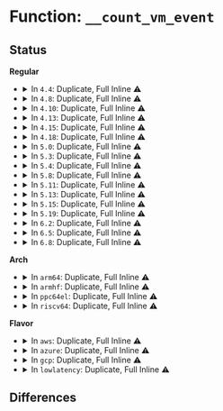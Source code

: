 # Function: <code>__count_vm_event</code>

## Status
<b>Regular</b>
<ul>
<li>
<details>
<summary>In <code>4.4</code>: Duplicate, Full Inline ⚠️</summary>

**Collision:** Static Duplication

**Inline:** Full

**Transformation:** False

**Instances:**

```
In mm/page_alloc.c (ffffffff81194bfd)
Location: include/linux/vmstat.h:34
Inline: True
Inline callers:
  - mm/page_alloc.c:free_hot_cold_page
```
```
In mm/swap.c (ffffffff8119ce70)
Location: include/linux/vmstat.h:34
Inline: True
```
```
In mm/mlock.c (ffffffff811c2f9e)
Location: include/linux/vmstat.h:34
Inline: True
Inline callers:
  - mm/mlock.c:__munlock_pagevec
  - mm/mlock.c:__munlock_pagevec
  - mm/mlock.c:munlock_vma_page
  - mm/mlock.c:munlock_vma_page
```
```
In mm/hugetlb.c (ffffffff811dadfa)
Location: include/linux/vmstat.h:34
Inline: True
Inline callers:
  - mm/hugetlb.c:__alloc_buddy_huge_page
  - mm/hugetlb.c:__alloc_buddy_huge_page
```
```
In mm/balloon_compaction.c (ffffffff81207401)
Location: include/linux/vmstat.h:34
Inline: True
Inline callers:
  - mm/balloon_compaction.c:balloon_page_dequeue
  - mm/balloon_compaction.c:balloon_page_enqueue
```
```
In drivers/virtio/virtio_balloon.c (ffffffff814c3845)
Location: include/linux/vmstat.h:34
Inline: True
Inline callers:
  - drivers/virtio/virtio_balloon.c:virtballoon_migratepage
```
</details>
</li>
<li>
<details>
<summary>In <code>4.8</code>: Duplicate, Full Inline ⚠️</summary>

**Collision:** Static Duplication

**Inline:** Full

**Transformation:** False

**Instances:**

```
In mm/page_alloc.c (ffffffff811a8db3)
Location: include/linux/vmstat.h:34
Inline: True
Inline callers:
  - mm/page_alloc.c:free_hot_cold_page
```
```
In mm/swap.c (ffffffff811b23bd)
Location: include/linux/vmstat.h:34
Inline: True
```
```
In mm/mlock.c (ffffffff811dea21)
Location: include/linux/vmstat.h:34
Inline: True
Inline callers:
  - mm/mlock.c:__munlock_isolation_failed
  - mm/mlock.c:__munlock_isolation_failed
```
```
In mm/hugetlb.c (ffffffff811f8f71)
Location: include/linux/vmstat.h:34
Inline: True
Inline callers:
  - mm/hugetlb.c:__alloc_buddy_huge_page
  - mm/hugetlb.c:__alloc_buddy_huge_page
```
```
In mm/balloon_compaction.c (ffffffff8122cf9c)
Location: include/linux/vmstat.h:34
Inline: True
Inline callers:
  - mm/balloon_compaction.c:balloon_page_dequeue
  - mm/balloon_compaction.c:balloon_page_enqueue
```
```
In drivers/virtio/virtio_balloon.c (ffffffff81513f12)
Location: include/linux/vmstat.h:34
Inline: True
Inline callers:
  - drivers/virtio/virtio_balloon.c:virtballoon_migratepage
```
</details>
</li>
<li>
<details>
<summary>In <code>4.10</code>: Duplicate, Full Inline ⚠️</summary>

**Collision:** Static Duplication

**Inline:** Full

**Transformation:** False

**Instances:**

```
In mm/page_alloc.c (ffffffff811b9350)
Location: include/linux/vmstat.h:34
Inline: True
Inline callers:
  - mm/page_alloc.c:free_hot_cold_page
```
```
In mm/swap.c (ffffffff811c2a3b)
Location: include/linux/vmstat.h:34
Inline: True
```
```
In mm/mlock.c (ffffffff811ee841)
Location: include/linux/vmstat.h:34
Inline: True
Inline callers:
  - mm/mlock.c:__munlock_isolation_failed
  - mm/mlock.c:__munlock_isolation_failed
```
```
In mm/hugetlb.c (ffffffff81209b61)
Location: include/linux/vmstat.h:34
Inline: True
Inline callers:
  - mm/hugetlb.c:__alloc_buddy_huge_page
  - mm/hugetlb.c:__alloc_buddy_huge_page
```
```
In mm/balloon_compaction.c (ffffffff8123f4bc)
Location: include/linux/vmstat.h:34
Inline: True
Inline callers:
  - mm/balloon_compaction.c:balloon_page_dequeue
  - mm/balloon_compaction.c:balloon_page_enqueue
```
```
In drivers/virtio/virtio_balloon.c (ffffffff81540342)
Location: include/linux/vmstat.h:34
Inline: True
Inline callers:
  - drivers/virtio/virtio_balloon.c:virtballoon_migratepage
```
</details>
</li>
<li>
<details>
<summary>In <code>4.13</code>: Duplicate, Full Inline ⚠️</summary>

**Collision:** Static Duplication

**Inline:** Full

**Transformation:** False

**Instances:**

```
In mm/page_alloc.c (ffffffff811c13d2)
Location: include/linux/vmstat.h:33
Inline: True
Inline callers:
  - mm/page_alloc.c:free_hot_cold_page
```
```
In mm/swap.c (ffffffff811cb1d2)
Location: include/linux/vmstat.h:33
Inline: True
```
```
In mm/mlock.c (ffffffff811f97d1)
Location: include/linux/vmstat.h:33
Inline: True
Inline callers:
  - mm/mlock.c:__munlock_isolation_failed
  - mm/mlock.c:__munlock_isolation_failed
```
```
In mm/hugetlb.c (ffffffff81214396)
Location: include/linux/vmstat.h:33
Inline: True
Inline callers:
  - mm/hugetlb.c:__alloc_buddy_huge_page
  - mm/hugetlb.c:__alloc_buddy_huge_page
```
```
In mm/balloon_compaction.c (ffffffff8124adc3)
Location: include/linux/vmstat.h:33
Inline: True
Inline callers:
  - mm/balloon_compaction.c:balloon_page_dequeue
  - mm/balloon_compaction.c:balloon_page_enqueue
```
```
In drivers/virtio/virtio_balloon.c (ffffffff81554191)
Location: include/linux/vmstat.h:33
Inline: True
Inline callers:
  - drivers/virtio/virtio_balloon.c:virtballoon_migratepage
```
</details>
</li>
<li>
<details>
<summary>In <code>4.15</code>: Duplicate, Full Inline ⚠️</summary>

**Collision:** Static Duplication

**Inline:** Full

**Transformation:** False

**Instances:**

```
In mm/page_alloc.c (ffffffff811d4bd3)
Location: include/linux/vmstat.h:44
Inline: True
Inline callers:
  - mm/page_alloc.c:free_unref_page_commit
```
```
In mm/swap.c (ffffffff811e0112)
Location: include/linux/vmstat.h:44
Inline: True
```
```
In mm/mlock.c (ffffffff81211c01)
Location: include/linux/vmstat.h:44
Inline: True
Inline callers:
  - mm/mlock.c:__munlock_isolation_failed
  - mm/mlock.c:__munlock_isolation_failed
```
```
In mm/hugetlb.c (ffffffff8122ef56)
Location: include/linux/vmstat.h:44
Inline: True
Inline callers:
  - mm/hugetlb.c:__alloc_buddy_huge_page
  - mm/hugetlb.c:__alloc_buddy_huge_page
```
```
In mm/balloon_compaction.c (ffffffff8126b033)
Location: include/linux/vmstat.h:44
Inline: True
Inline callers:
  - mm/balloon_compaction.c:balloon_page_dequeue
  - mm/balloon_compaction.c:balloon_page_enqueue
```
```
In drivers/virtio/virtio_balloon.c (ffffffff815b7bd1)
Location: include/linux/vmstat.h:44
Inline: True
Inline callers:
  - drivers/virtio/virtio_balloon.c:virtballoon_migratepage
```
</details>
</li>
<li>
<details>
<summary>In <code>4.18</code>: Duplicate, Full Inline ⚠️</summary>

**Collision:** Static Duplication

**Inline:** Full

**Transformation:** False

**Instances:**

```
In mm/page_alloc.c (ffffffff811f6025)
Location: include/linux/vmstat.h:55
Inline: True
Inline callers:
  - mm/page_alloc.c:free_unref_page_commit
```
```
In mm/swap.c (ffffffff81201a70)
Location: include/linux/vmstat.h:55
Inline: True
```
```
In mm/mlock.c (ffffffff81232941)
Location: include/linux/vmstat.h:55
Inline: True
Inline callers:
  - mm/mlock.c:__munlock_isolation_failed
  - mm/mlock.c:__munlock_isolation_failed
```
```
In mm/hugetlb.c (ffffffff81252628)
Location: include/linux/vmstat.h:55
Inline: True
Inline callers:
  - mm/hugetlb.c:alloc_fresh_huge_page
  - mm/hugetlb.c:alloc_fresh_huge_page
```
```
In mm/balloon_compaction.c (ffffffff8128f9fa)
Location: include/linux/vmstat.h:55
Inline: True
Inline callers:
  - mm/balloon_compaction.c:balloon_page_dequeue
  - mm/balloon_compaction.c:balloon_page_enqueue
```
```
In drivers/virtio/virtio_balloon.c (ffffffff815f010b)
Location: include/linux/vmstat.h:55
Inline: True
Inline callers:
  - drivers/virtio/virtio_balloon.c:virtballoon_migratepage
```
</details>
</li>
<li>
<details>
<summary>In <code>5.0</code>: Duplicate, Full Inline ⚠️</summary>

**Collision:** Static Duplication

**Inline:** Full

**Transformation:** False

**Instances:**

```
In mm/page_alloc.c (ffffffff812082f5)
Location: include/linux/vmstat.h:55
Inline: True
Inline callers:
  - mm/page_alloc.c:free_unref_page_commit
```
```
In mm/swap.c (ffffffff81213cd0)
Location: include/linux/vmstat.h:55
Inline: True
```
```
In mm/mlock.c (ffffffff81246181)
Location: include/linux/vmstat.h:55
Inline: True
Inline callers:
  - mm/mlock.c:__munlock_isolation_failed
  - mm/mlock.c:__munlock_isolation_failed
```
```
In mm/hugetlb.c (ffffffff81266888)
Location: include/linux/vmstat.h:55
Inline: True
Inline callers:
  - mm/hugetlb.c:alloc_fresh_huge_page
  - mm/hugetlb.c:alloc_fresh_huge_page
```
```
In mm/balloon_compaction.c (ffffffff812a491a)
Location: include/linux/vmstat.h:55
Inline: True
Inline callers:
  - mm/balloon_compaction.c:balloon_page_dequeue
  - mm/balloon_compaction.c:balloon_page_enqueue
```
```
In drivers/virtio/virtio_balloon.c (ffffffff8160a6eb)
Location: include/linux/vmstat.h:55
Inline: True
Inline callers:
  - drivers/virtio/virtio_balloon.c:virtballoon_migratepage
```
</details>
</li>
<li>
<details>
<summary>In <code>5.3</code>: Duplicate, Full Inline ⚠️</summary>

**Collision:** Static Duplication

**Inline:** Full

**Transformation:** False

**Instances:**

```
In mm/swap.c (ffffffff81223738)
Location: include/linux/vmstat.h:55
Inline: True
```
```
In mm/mlock.c (ffffffff81258181)
Location: include/linux/vmstat.h:55
Inline: True
Inline callers:
  - mm/mlock.c:__munlock_isolation_failed
  - mm/mlock.c:__munlock_isolation_failed
```
```
In mm/page_alloc.c (ffffffff8126e6f5)
Location: include/linux/vmstat.h:55
Inline: True
Inline callers:
  - mm/page_alloc.c:free_unref_page_commit
```
```
In mm/hugetlb.c (ffffffff81281cb5)
Location: include/linux/vmstat.h:55
Inline: True
Inline callers:
  - mm/hugetlb.c:alloc_fresh_huge_page
  - mm/hugetlb.c:alloc_fresh_huge_page
```
```
In mm/balloon_compaction.c (ffffffff812bfcc2)
Location: include/linux/vmstat.h:55
Inline: True
Inline callers:
  - mm/balloon_compaction.c:balloon_page_list_dequeue
```
```
In drivers/virtio/virtio_balloon.c (ffffffff8163e43d)
Location: include/linux/vmstat.h:55
Inline: True
Inline callers:
  - drivers/virtio/virtio_balloon.c:virtballoon_migratepage
```
</details>
</li>
<li>
<details>
<summary>In <code>5.4</code>: Duplicate, Full Inline ⚠️</summary>

**Collision:** Static Duplication

**Inline:** Full

**Transformation:** False

**Instances:**

```
In mm/swap.c (ffffffff812311d6)
Location: include/linux/vmstat.h:55
Inline: True
```
```
In mm/mlock.c (ffffffff81266651)
Location: include/linux/vmstat.h:55
Inline: True
Inline callers:
  - mm/mlock.c:__munlock_isolation_failed
  - mm/mlock.c:__munlock_isolation_failed
```
```
In mm/page_alloc.c (ffffffff8127d535)
Location: include/linux/vmstat.h:55
Inline: True
Inline callers:
  - mm/page_alloc.c:free_unref_page_commit
```
```
In mm/hugetlb.c (ffffffff812916ef)
Location: include/linux/vmstat.h:55
Inline: True
Inline callers:
  - mm/hugetlb.c:alloc_fresh_huge_page
  - mm/hugetlb.c:alloc_fresh_huge_page
```
```
In mm/balloon_compaction.c (ffffffff812d1c12)
Location: include/linux/vmstat.h:55
Inline: True
Inline callers:
  - mm/balloon_compaction.c:balloon_page_list_dequeue
```
```
In drivers/virtio/virtio_balloon.c (ffffffff816609a7)
Location: include/linux/vmstat.h:55
Inline: True
Inline callers:
  - drivers/virtio/virtio_balloon.c:virtballoon_migratepage
```
</details>
</li>
<li>
<details>
<summary>In <code>5.8</code>: Duplicate, Full Inline ⚠️</summary>

**Collision:** Static Duplication

**Inline:** Full

**Transformation:** False

**Instances:**

```
In mm/mlock.c (ffffffff81296c2f)
Location: include/linux/vmstat.h:63
Inline: True
Inline callers:
  - mm/mlock.c:__munlock_pagevec
  - mm/mlock.c:__munlock_pagevec
  - mm/mlock.c:munlock_vma_page
  - mm/mlock.c:munlock_vma_page
```
```
In mm/page_alloc.c (ffffffff812af3d8)
Location: include/linux/vmstat.h:63
Inline: True
Inline callers:
  - mm/page_alloc.c:free_unref_page_commit
```
```
In mm/hugetlb.c (ffffffff812c4944)
Location: include/linux/vmstat.h:63
Inline: True
Inline callers:
  - mm/hugetlb.c:alloc_fresh_huge_page
  - mm/hugetlb.c:alloc_fresh_huge_page
```
```
In mm/balloon_compaction.c (ffffffff81307b41)
Location: include/linux/vmstat.h:63
Inline: True
Inline callers:
  - mm/balloon_compaction.c:balloon_page_list_dequeue
```
```
In drivers/virtio/virtio_balloon.c (ffffffff81710688)
Location: include/linux/vmstat.h:63
Inline: True
Inline callers:
  - drivers/virtio/virtio_balloon.c:virtballoon_migratepage
```
</details>
</li>
<li>
<details>
<summary>In <code>5.11</code>: Duplicate, Full Inline ⚠️</summary>

**Collision:** Static Duplication

**Inline:** Full

**Transformation:** False

**Instances:**

```
In mm/page_alloc.c (ffffffff812bb028)
Location: include/linux/vmstat.h:64
Inline: True
Inline callers:
  - mm/page_alloc.c:free_unref_page_commit
```
```
In mm/hugetlb.c (ffffffff812d05e4)
Location: include/linux/vmstat.h:64
Inline: True
Inline callers:
  - mm/hugetlb.c:alloc_fresh_huge_page
  - mm/hugetlb.c:alloc_fresh_huge_page
```
```
In mm/balloon_compaction.c (ffffffff81313871)
Location: include/linux/vmstat.h:64
Inline: True
Inline callers:
  - mm/balloon_compaction.c:balloon_page_list_dequeue
```
```
In drivers/virtio/virtio_balloon.c (ffffffff8172d268)
Location: include/linux/vmstat.h:64
Inline: True
Inline callers:
  - drivers/virtio/virtio_balloon.c:virtballoon_migratepage
```
</details>
</li>
<li>
<details>
<summary>In <code>5.13</code>: Duplicate, Full Inline ⚠️</summary>

**Collision:** Static Duplication

**Inline:** Full

**Transformation:** False

**Instances:**

```
In mm/page_alloc.c (ffffffff812c02bb)
Location: include/linux/vmstat.h:64
Inline: True
Inline callers:
  - mm/page_alloc.c:free_unref_page_commit
```
```
In mm/hugetlb.c (ffffffff812d6e2d)
Location: include/linux/vmstat.h:64
Inline: True
```
```
In mm/balloon_compaction.c (ffffffff81319a01)
Location: include/linux/vmstat.h:64
Inline: True
Inline callers:
  - mm/balloon_compaction.c:balloon_page_list_dequeue
```
```
In drivers/virtio/virtio_balloon.c (ffffffff81710fd5)
Location: include/linux/vmstat.h:64
Inline: True
Inline callers:
  - drivers/virtio/virtio_balloon.c:virtballoon_migratepage
```
</details>
</li>
<li>
<details>
<summary>In <code>5.15</code>: Duplicate, Full Inline ⚠️</summary>

**Collision:** Static Duplication

**Inline:** Full

**Transformation:** False

**Instances:**

```
In mm/page_alloc.c (ffffffff81302fd2)
Location: include/linux/vmstat.h:64
Inline: True
```
```
In mm/hugetlb.c (ffffffff8131ccfd)
Location: include/linux/vmstat.h:64
Inline: True
```
```
In mm/balloon_compaction.c (ffffffff813661f1)
Location: include/linux/vmstat.h:64
Inline: True
Inline callers:
  - mm/balloon_compaction.c:balloon_page_list_dequeue
  - mm/balloon_compaction.c:balloon_page_enqueue_one
```
```
In drivers/virtio/virtio_balloon.c (ffffffff8178daef)
Location: include/linux/vmstat.h:64
Inline: True
Inline callers:
  - drivers/virtio/virtio_balloon.c:virtballoon_migratepage
```
</details>
</li>
<li>
<details>
<summary>In <code>5.19</code>: Duplicate, Full Inline ⚠️</summary>

**Collision:** Static Duplication

**Inline:** Full

**Transformation:** False

**Instances:**

```
In mm/page_alloc.c (ffffffff81369cf1)
Location: include/linux/vmstat.h:64
Inline: True
Inline callers:
  - mm/page_alloc.c:free_unref_page_commit
```
```
In mm/hugetlb.c (ffffffff813887fb)
Location: include/linux/vmstat.h:64
Inline: True
```
```
In mm/balloon_compaction.c (ffffffff813e31d2)
Location: include/linux/vmstat.h:64
Inline: True
Inline callers:
  - mm/balloon_compaction.c:balloon_page_list_dequeue
  - mm/balloon_compaction.c:balloon_page_enqueue_one
```
```
In drivers/virtio/virtio_balloon.c (ffffffff818c62a9)
Location: include/linux/vmstat.h:64
Inline: True
Inline callers:
  - drivers/virtio/virtio_balloon.c:virtballoon_migratepage
```
</details>
</li>
<li>
<details>
<summary>In <code>6.2</code>: Duplicate, Full Inline ⚠️</summary>

**Collision:** Static Duplication

**Inline:** Full

**Transformation:** False

**Instances:**

```
In mm/hugetlb.c (ffffffff81408264)
Location: include/linux/vmstat.h:64
Inline: True
```
```
In mm/balloon_compaction.c (ffffffff8146ab51)
Location: include/linux/vmstat.h:64
Inline: True
Inline callers:
  - mm/balloon_compaction.c:balloon_page_list_dequeue
  - mm/balloon_compaction.c:balloon_page_enqueue_one
```
```
In drivers/virtio/virtio_balloon.c (ffffffff81a16bd8)
Location: include/linux/vmstat.h:64
Inline: True
Inline callers:
  - drivers/virtio/virtio_balloon.c:virtballoon_migratepage
```
</details>
</li>
<li>
<details>
<summary>In <code>6.5</code>: Duplicate, Full Inline ⚠️</summary>

**Collision:** Static Duplication

**Inline:** Full

**Transformation:** False

**Instances:**

```
In mm/hugetlb.c (ffffffff8143b173)
Location: include/linux/vmstat.h:64
Inline: True
```
```
In mm/balloon_compaction.c (ffffffff8149f9e1)
Location: include/linux/vmstat.h:64
Inline: True
Inline callers:
  - mm/balloon_compaction.c:balloon_page_list_dequeue
  - mm/balloon_compaction.c:balloon_page_enqueue_one
```
```
In drivers/virtio/virtio_balloon.c (ffffffff81a5fc68)
Location: include/linux/vmstat.h:64
Inline: True
Inline callers:
  - drivers/virtio/virtio_balloon.c:virtballoon_migratepage
```
</details>
</li>
<li>
<details>
<summary>In <code>6.8</code>: Duplicate, Full Inline ⚠️</summary>

**Collision:** Static Duplication

**Inline:** Full

**Transformation:** False

**Instances:**

```
In mm/hugetlb.c (ffffffff81474f63)
Location: include/linux/vmstat.h:64
Inline: True
```
```
In mm/balloon_compaction.c (ffffffff814cf131)
Location: include/linux/vmstat.h:64
Inline: True
Inline callers:
  - mm/balloon_compaction.c:balloon_page_list_dequeue
  - mm/balloon_compaction.c:balloon_page_enqueue_one
```
```
In drivers/virtio/virtio_balloon.c (ffffffff81ab2478)
Location: include/linux/vmstat.h:64
Inline: True
Inline callers:
  - drivers/virtio/virtio_balloon.c:virtballoon_migratepage
```
</details>
</li>
</ul>
<b>Arch</b>
<ul>
<li>
<details>
<summary>In <code>arm64</code>: Duplicate, Full Inline ⚠️</summary>

**Collision:** Static Duplication

**Inline:** Full

**Transformation:** False

**Instances:**

```
In mm/swap.c (ffff8000102c2098)
Location: include/linux/vmstat.h:55
Inline: True
```
```
In mm/mlock.c (ffff8000102fd5d8)
Location: include/linux/vmstat.h:55
Inline: True
```
```
In mm/page_alloc.c (ffff800010314df8)
Location: include/linux/vmstat.h:55
Inline: True
Inline callers:
  - mm/page_alloc.c:free_unref_page_commit
```
```
In mm/hugetlb.c (ffff80001032f51c)
Location: include/linux/vmstat.h:55
Inline: True
Inline callers:
  - mm/hugetlb.c:alloc_fresh_huge_page
  - mm/hugetlb.c:alloc_fresh_huge_page
```
```
In mm/balloon_compaction.c (ffff800010377a64)
Location: include/linux/vmstat.h:55
Inline: True
Inline callers:
  - mm/balloon_compaction.c:balloon_page_list_dequeue
```
```
In drivers/virtio/virtio_balloon.c (ffff80001082b12c)
Location: include/linux/vmstat.h:55
Inline: True
Inline callers:
  - drivers/virtio/virtio_balloon.c:virtballoon_migratepage
```
</details>
</li>
<li>
<details>
<summary>In <code>armhf</code>: Duplicate, Full Inline ⚠️</summary>

**Collision:** Static Duplication

**Inline:** Full

**Transformation:** False

**Instances:**

```
In mm/swap.c (c04ec4a8)
Location: include/linux/vmstat.h:55
Inline: True
```
```
In mm/mlock.c (c051cc5c)
Location: include/linux/vmstat.h:55
Inline: True
```
```
In mm/page_alloc.c (c052f3f8)
Location: include/linux/vmstat.h:55
Inline: True
Inline callers:
  - mm/page_alloc.c:free_unref_page_commit
```
```
In mm/balloon_compaction.c (c056342c)
Location: include/linux/vmstat.h:55
Inline: True
Inline callers:
  - mm/balloon_compaction.c:balloon_page_list_dequeue
```
```
In drivers/virtio/virtio_balloon.c (c09475ec)
Location: include/linux/vmstat.h:55
Inline: True
Inline callers:
  - drivers/virtio/virtio_balloon.c:virtballoon_migratepage
```
</details>
</li>
<li>
<details>
<summary>In <code>ppc64el</code>: Duplicate, Full Inline ⚠️</summary>

**Collision:** Static Duplication

**Inline:** Full

**Transformation:** False

**Instances:**

```
In mm/swap.c (c00000000037a1c0)
Location: include/linux/vmstat.h:55
Inline: True
```
```
In mm/mlock.c (c0000000003c8c3c)
Location: include/linux/vmstat.h:55
Inline: True
```
```
In mm/page_alloc.c (c0000000003e6b04)
Location: include/linux/vmstat.h:55
Inline: True
Inline callers:
  - mm/page_alloc.c:free_unref_page_commit
```
```
In mm/hugetlb.c (c0000000004079d4)
Location: include/linux/vmstat.h:55
Inline: True
Inline callers:
  - mm/hugetlb.c:alloc_fresh_huge_page
  - mm/hugetlb.c:alloc_fresh_huge_page
```
```
In mm/balloon_compaction.c (c00000000046a090)
Location: include/linux/vmstat.h:55
Inline: True
Inline callers:
  - mm/balloon_compaction.c:balloon_page_list_dequeue
  - mm/balloon_compaction.c:balloon_page_enqueue_one
```
```
In drivers/virtio/virtio_balloon.c (c0000000008d66e4)
Location: include/linux/vmstat.h:55
Inline: True
Inline callers:
  - drivers/virtio/virtio_balloon.c:virtballoon_migratepage
```
</details>
</li>
<li>
<details>
<summary>In <code>riscv64</code>: Duplicate, Full Inline ⚠️</summary>

**Collision:** Static Duplication

**Inline:** Full

**Transformation:** False

**Instances:**

```
In mm/swap.c (ffffffe0001e2764)
Location: include/linux/vmstat.h:55
Inline: True
```
```
In mm/mlock.c (ffffffe00020c0d8)
Location: include/linux/vmstat.h:55
Inline: True
```
```
In mm/page_alloc.c (ffffffe00021b8d2)
Location: include/linux/vmstat.h:55
Inline: True
Inline callers:
  - mm/page_alloc.c:free_unref_page_commit
```
```
In mm/hugetlb.c (ffffffe00022c694)
Location: include/linux/vmstat.h:55
Inline: True
Inline callers:
  - mm/hugetlb.c:alloc_fresh_huge_page
  - mm/hugetlb.c:alloc_fresh_huge_page
```
```
In mm/balloon_compaction.c (ffffffe00024f6b6)
Location: include/linux/vmstat.h:55
Inline: True
Inline callers:
  - mm/balloon_compaction.c:balloon_page_list_dequeue
```
```
In drivers/virtio/virtio_balloon.c (ffffffe00051fcf6)
Location: include/linux/vmstat.h:55
Inline: True
Inline callers:
  - drivers/virtio/virtio_balloon.c:virtballoon_migratepage
```
</details>
</li>
</ul>
<b>Flavor</b>
<ul>
<li>
<details>
<summary>In <code>aws</code>: Duplicate, Full Inline ⚠️</summary>

**Collision:** Static Duplication

**Inline:** Full

**Transformation:** False

**Instances:**

```
In mm/swap.c (ffffffff81229826)
Location: include/linux/vmstat.h:55
Inline: True
```
```
In mm/mlock.c (ffffffff8125eca1)
Location: include/linux/vmstat.h:55
Inline: True
Inline callers:
  - mm/mlock.c:__munlock_isolation_failed
  - mm/mlock.c:__munlock_isolation_failed
```
```
In mm/page_alloc.c (ffffffff81275b85)
Location: include/linux/vmstat.h:55
Inline: True
Inline callers:
  - mm/page_alloc.c:free_unref_page_commit
```
```
In mm/hugetlb.c (ffffffff81289ccf)
Location: include/linux/vmstat.h:55
Inline: True
Inline callers:
  - mm/hugetlb.c:alloc_fresh_huge_page
  - mm/hugetlb.c:alloc_fresh_huge_page
```
```
In mm/balloon_compaction.c (ffffffff812ca1f2)
Location: include/linux/vmstat.h:55
Inline: True
Inline callers:
  - mm/balloon_compaction.c:balloon_page_list_dequeue
```
```
In drivers/virtio/virtio_balloon.c (ffffffff81626817)
Location: include/linux/vmstat.h:55
Inline: True
Inline callers:
  - drivers/virtio/virtio_balloon.c:virtballoon_migratepage
```
</details>
</li>
<li>
<details>
<summary>In <code>azure</code>: Duplicate, Full Inline ⚠️</summary>

**Collision:** Static Duplication

**Inline:** Full

**Transformation:** False

**Instances:**

```
In mm/swap.c (ffffffff8121c946)
Location: include/linux/vmstat.h:55
Inline: True
```
```
In mm/mlock.c (ffffffff812510d1)
Location: include/linux/vmstat.h:55
Inline: True
Inline callers:
  - mm/mlock.c:__munlock_isolation_failed
  - mm/mlock.c:__munlock_isolation_failed
```
```
In mm/page_alloc.c (ffffffff81267ad5)
Location: include/linux/vmstat.h:55
Inline: True
Inline callers:
  - mm/page_alloc.c:free_unref_page_commit
```
```
In mm/hugetlb.c (ffffffff8127baff)
Location: include/linux/vmstat.h:55
Inline: True
Inline callers:
  - mm/hugetlb.c:alloc_fresh_huge_page
  - mm/hugetlb.c:alloc_fresh_huge_page
```
```
In mm/balloon_compaction.c (ffffffff812bb232)
Location: include/linux/vmstat.h:55
Inline: True
Inline callers:
  - mm/balloon_compaction.c:balloon_page_list_dequeue
```
```
In drivers/virtio/virtio_balloon.c (ffffffff8161ae97)
Location: include/linux/vmstat.h:55
Inline: True
Inline callers:
  - drivers/virtio/virtio_balloon.c:virtballoon_migratepage
```
</details>
</li>
<li>
<details>
<summary>In <code>gcp</code>: Duplicate, Full Inline ⚠️</summary>

**Collision:** Static Duplication

**Inline:** Full

**Transformation:** False

**Instances:**

```
In mm/swap.c (ffffffff812275c6)
Location: include/linux/vmstat.h:55
Inline: True
```
```
In mm/mlock.c (ffffffff8125ca41)
Location: include/linux/vmstat.h:55
Inline: True
Inline callers:
  - mm/mlock.c:__munlock_isolation_failed
  - mm/mlock.c:__munlock_isolation_failed
```
```
In mm/page_alloc.c (ffffffff81273925)
Location: include/linux/vmstat.h:55
Inline: True
Inline callers:
  - mm/page_alloc.c:free_unref_page_commit
```
```
In mm/hugetlb.c (ffffffff81287adf)
Location: include/linux/vmstat.h:55
Inline: True
Inline callers:
  - mm/hugetlb.c:alloc_fresh_huge_page
  - mm/hugetlb.c:alloc_fresh_huge_page
```
```
In mm/balloon_compaction.c (ffffffff812c8002)
Location: include/linux/vmstat.h:55
Inline: True
Inline callers:
  - mm/balloon_compaction.c:balloon_page_list_dequeue
```
```
In drivers/virtio/virtio_balloon.c (ffffffff816547e7)
Location: include/linux/vmstat.h:55
Inline: True
Inline callers:
  - drivers/virtio/virtio_balloon.c:virtballoon_migratepage
```
</details>
</li>
<li>
<details>
<summary>In <code>lowlatency</code>: Duplicate, Full Inline ⚠️</summary>

**Collision:** Static Duplication

**Inline:** Full

**Transformation:** False

**Instances:**

```
In mm/swap.c (ffffffff812368f6)
Location: include/linux/vmstat.h:55
Inline: True
```
```
In mm/mlock.c (ffffffff8126c421)
Location: include/linux/vmstat.h:55
Inline: True
Inline callers:
  - mm/mlock.c:__munlock_isolation_failed
  - mm/mlock.c:__munlock_isolation_failed
```
```
In mm/page_alloc.c (ffffffff81283425)
Location: include/linux/vmstat.h:55
Inline: True
Inline callers:
  - mm/page_alloc.c:free_unref_page_commit
```
```
In mm/hugetlb.c (ffffffff81298077)
Location: include/linux/vmstat.h:55
Inline: True
Inline callers:
  - mm/hugetlb.c:alloc_fresh_huge_page
  - mm/hugetlb.c:alloc_fresh_huge_page
```
```
In mm/balloon_compaction.c (ffffffff812d8d12)
Location: include/linux/vmstat.h:55
Inline: True
Inline callers:
  - mm/balloon_compaction.c:balloon_page_list_dequeue
```
```
In drivers/virtio/virtio_balloon.c (ffffffff8166f267)
Location: include/linux/vmstat.h:55
Inline: True
Inline callers:
  - drivers/virtio/virtio_balloon.c:virtballoon_migratepage
```
</details>
</li>
</ul>

## Differences
